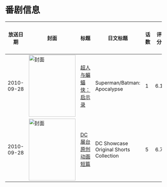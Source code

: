 # 番剧信息

|放送日期|封面|标题|日文标题|话数|评分|评分人数|
|---|---|---|---|---|---|---|
|2010-09-28|<img src="https://lain.bgm.tv/pic/cover/c/66/c2/114886_aCVCO.jpg" alt="封面" style="width:150px;height:200px;object-fit:cover;">|[超人与蝙蝠侠：启示录](https://bangumi.tv/subject/114886)|Superman/Batman: Apocalypse|1|6.1|33人评分|
|2010-09-28|<img src="https://lain.bgm.tv/pic/cover/c/be/00/137590_wKT21.jpg" alt="封面" style="width:150px;height:200px;object-fit:cover;">|[DC展台原创动画短篇](https://bangumi.tv/subject/137590)|DC Showcase Original Shorts Collection|5|6.7|10人评分|
